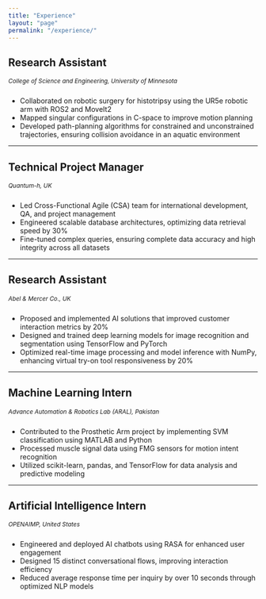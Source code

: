 ```yaml
---
title: "Experience"
layout: "page"
permalink: "/experience/"
---
```


## <h2>Research Assistant </h2> 
<span style="font-size: 0.85em; margin-bottom: 10px; display: inline-block;">*College of Science and Engineering, University of Minnesota*</span>  
- Collaborated on robotic surgery for histotripsy using the UR5e robotic arm with ROS2 and MoveIt2  
- Mapped singular configurations in C-space to improve motion planning  
- Developed path-planning algorithms for constrained and unconstrained trajectories, ensuring collision avoidance in an aquatic environment  
---

## <h2>Technical Project Manager </h2>
<span style="font-size: 0.85em; margin-bottom: 10px; display: inline-block;">*Quantum-h, UK*</span>    
- Led Cross-Functional Agile (CSA) team for international development, QA, and project management  
- Engineered scalable database architectures, optimizing data retrieval speed by 30%  
- Fine-tuned complex queries, ensuring complete data accuracy and high integrity across all datasets  
---

## <h2>Research Assistant </h2>
<span style="font-size: 0.85em; margin-bottom: 10px; display: inline-block;">*Abel & Mercer Co., UK*</span>   
- Proposed and implemented AI solutions that improved customer interaction metrics by 20%  
- Designed and trained deep learning models for image recognition and segmentation using TensorFlow and PyTorch  
- Optimized real-time image processing and model inference with NumPy, enhancing virtual try-on tool responsiveness by 20%  
---

## <h2> Machine Learning Intern </h2> 
<span style="font-size: 0.85em; margin-bottom: 10px; display: inline-block;">*Advance Automation & Robotics Lab (ARAL), Pakistan*</span>    
- Contributed to the Prosthetic Arm project by implementing SVM classification using MATLAB and Python  
- Processed muscle signal data using FMG sensors for motion intent recognition  
- Utilized scikit-learn, pandas, and TensorFlow for data analysis and predictive modeling  
---

## <h2>Artificial Intelligence Intern </h2> 
<span style="font-size: 0.85em; margin-bottom: 10px; display: inline-block;">*OPENAIMP, United States*</span>    
- Engineered and deployed AI chatbots using RASA for enhanced user engagement  
- Designed 15 distinct conversational flows, improving interaction efficiency  
- Reduced average response time per inquiry by over 10 seconds through optimized NLP models  
